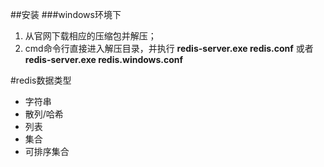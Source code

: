 ##安装
###windows环境下
1. 从官网下载相应的压缩包并解压；
2. cmd命令行直接进入解压目录，并执行  **redis-server.exe redis.conf**  或者  **redis-server.exe redis.windows.conf**






#redis数据类型

* 字符串
* 散列/哈希
* 列表
* 集合
* 可排序集合

